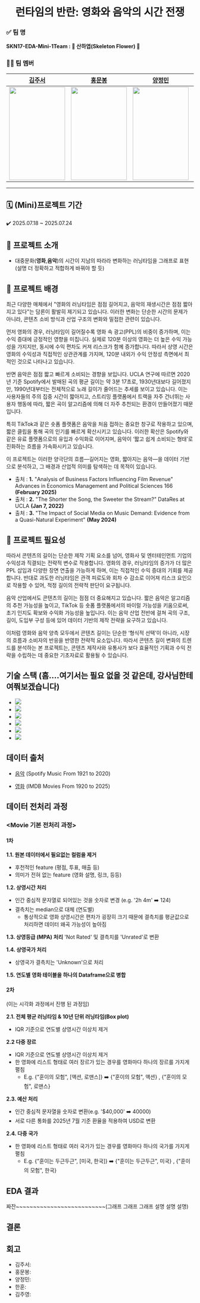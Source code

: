 <!-- 주제: 왼쪽 정렬, 두 번째 크기 -->
<div align="center">
  <h1>런타임의 반란: 영화와 음악의 시간 전쟁</h1>
</div>

<!-- 팀 소개: 왼쪽 정렬 -->
<div align="left">
  

  <h3>✅ 팀 명</h3>
  <p><strong>SKN17-EDA-Mini-1Team : 🌸 산하엽(Skeleton Flower) 🌸</strong></p>

  <h3>🧑‍💻 팀 멤버</h3>
  <!-- 팀 멤버 정보는 여기에 추가하세요 -->
</div>

| [김주서](https://github.com/kimjuseo71) | [홍문봉](https://github.com/Glowcloudy) | [양정민](https://github.com/Yangmin3) | [한 훈](https://github.com/Hoonieboogie) | [김주영](https://github.com/samkim7788) |
|:--------------------------------------:|:--------------------------------------:|:-------------------------------------:|:---------------------------------------:|:---------------------------------------:|
| <img src="https://cdn.discordapp.com/attachments/1390125153542869159/1397415348168294500/370391fd-2fe0-4a83-a79a-2e462210fb35.png?ex=6881a3f5&is=68805275&hm=07c0fcb9b46efe06fc254dc8afda222f6500183de06e7959a3b7749620a79c00" width="150" height="250"> | <img src="https://cdn.discordapp.com/attachments/1395586816832438434/1397515149916770355/f47b8916bae6fe04.jpg?ex=688200e8&is=6880af68&hm=178c39ec3e7fdbbbd5168b803f0aabc823a2c4354cff11a37d3d489663e70843" width="150" height="250"> | <img src="https://cdn.discordapp.com/attachments/1390125153542869159/1397420134108499988/01f607c7-1561-4973-bf47-038a40ecd0f7.png?ex=6882f9ea&is=6881a86a&hm=ddbddf82df66befb38a0a710029e85c2784c04d990db359d23c21eb8240bad8d" width="150" height="250"> | <img src="https://cdn.discordapp.com/attachments/1390125153542869159/1397424014686818425/3f02d83d-8363-45c2-9a5e-fd488063d006.png?ex=6881ac07&is=68805a87&hm=9af426f52fed283f64867cc1f8f25d4a35f2aa08d5af1feb96ca1c78db59efda" width="150" height="250"> | <img src="https://cdn.discordapp.com/attachments/1395586816832438434/1397395933632659466/animal-6814871_1280.png?ex=688191e0&is=68804060&hm=b7d7143e4ededd4f2528517af364723d733b3cc496c77607c015f423d2ba7609" width="150" height="250"> |










---

## 🗓️ (Mini)프로젝트 기간
✔️ 2025.07.18 ~ 2025.07.24

## 📖 프로젝트 소개

- 대중문화(**영화**,**음악**)의 시간이 지남의 따라라 변화하는 러닝타임을 그래프로 표현 (설명 더 정확하고 적합하게 바꿔야 할 듯)

## 📌 프로젝트 배경

최근 다양한 매체에서 "영화의 러닝타임은 점점 길어지고, 음악의 재생시간은 점점 짧아지고 있다"는 담론이 활발히 제기되고 있습니다. 이러한 변화는 단순한 시간의 문제가 아니라, 콘텐츠 소비 방식과 산업 구조의 변화와 밀접한 관련이 있습니다.

먼저 영화의 경우, 러닝타임이 길어질수록 영화 속 광고(PPL)의 비중이 증가하며, 이는 수익 증대에 긍정적인 영향을 미칩니다. 실제로 120분 이상의 영화는 더 높은 수익 가능성을 가지지만, 동시에 수익 편차도 커져 리스크가 함께 증가합니다. 따라서 상영 시간은 영화의 수익성과 직접적인 상관관계를 가지며, 120분 내외가 수익 안정성 측면에서 최적인 것으로 나타나고 있습니다.

반면 음악은 점점 짧고 빠르게 소비되는 경향을 보입니다. UCLA 연구에 따르면 2020년 기준 Spotify에서 발매된 곡의 평균 길이는 약 3분 17초로, 1930년대보다 길어졌지만, 1990년대부터는 전체적으로 노래 길이가 줄어드는 추세를 보이고 있습니다. 이는 사용자들의 주의 집중 시간이 짧아지고, 스트리밍 플랫폼에서 트랙을 자주 건너뛰는 사용자 행동에 따라, 짧은 곡이 알고리즘에 의해 더 자주 추천되는 환경이 만들어졌기 때문입니다.

특히 TikTok과 같은 숏폼 플랫폼은 음악을 처음 접하는 중요한 창구로 작용하고 있으며, 짧은 클립을 통해 곡의 인기를 빠르게 확산시키고 있습니다. 이러한 확산은 Spotify와 같은 유료 플랫폼으로의 유입과 수익화로 이어지며, 음악이 ‘짧고 쉽게 소비되는 형태’로 진화하는 흐름을 가속화시키고 있습니다.

이 프로젝트는 이러한 양극단의 흐름—길어지는 영화, 짧아지는 음악—을 데이터 기반으로 분석하고, 그 배경과 산업적 의미를 탐색하는 데 목적이 있습니다.

- 출처 : **1.** "Analysis of Business Factors Influencing Film Revenue"
   Advances in Economics Management and Political Sciences 166 **(February 2025)**
- 출처 : **2.** "The Shorter the Song, the Sweeter the Stream?"  DataRes at UCLA **(Jan 7, 2022)**
- 출처 : **3.** "The Impact of Social Media on Music Demand: Evidence from a Quasi-Natural Experiment" **(May 2024)** 

</div>


## 🎯 프로젝트 필요성
  
따라서 콘텐츠의 길이는 단순한 제작 기획 요소를 넘어, 영화사 및 엔터테인먼트 기업의 수익성과 직결되는 전략적 변수로 작용합니다. 영화의 경우, 러닝타임의 증가가 더 많은 PPL 삽입과 다양한 장면 연출을 가능하게 하며, 이는 직접적인 수익 증대의 기회를 제공합니다. 반대로 과도한 러닝타임은 관객 피로도와 회차 수 감소로 이어져 리스크 요인으로 작용할 수 있어, 적정 길이의 전략적 판단이 요구됩니다.

음악 산업에서도 콘텐츠의 길이는 점점 더 중요해지고 있습니다. 짧은 음악은 알고리즘의 추천 가능성을 높이고, TikTok 등 숏폼 플랫폼에서의 바이럴 가능성을 키움으로써, 초기 인지도 확보와 수익화 가능성을 높입니다. 이는 음악 산업 전반에 걸쳐 곡의 구조, 길이, 도입부 구성 등에 있어 데이터 기반의 제작 전략을 요구하고 있습니다.

이처럼 영화와 음악 양측 모두에서 콘텐츠 길이는 단순한 ‘형식적 선택’이 아니라, 시장의 흐름과 소비자의 반응을 반영한 전략적 요소입니다. 따라서 콘텐츠 길이 변화의 트렌드를 분석하는 본 프로젝트는, 콘텐츠 제작사와 유통사가 보다 효율적인 기획과 수익 전략을 수립하는 데 중요한 기초자료로 활용될 수 있습니다.

## 기술 스택 (흠....여기서는 필요 없을 것 같은데, 강사님한테 여쭤보겠습니다)
- <img src="https://img.shields.io/badge/Python-3776AB?style=plastic&logo=Python&logoColor=white">
- <img src="https://img.shields.io/badge/pandas-150458?style=plastic&logo=pandas&logoColor=white">
- <img src="https://img.shields.io/badge/git-F05032?style=plastic&logo=git&logoColor=white">
- <img src="https://img.shields.io/badge/github-181717?style=plastic&logo=github&logoColor=white">
- <img src="https://img.shields.io/badge/numpy-013243?style=plastic&logo=numpy&logoColor=white">
- <img src="https://img.shields.io/badge/matplotlib-11557c?style=plastic&logo=matplotlib&logoColor=white">

## 데이터 출처
- [음악](https://www.kaggle.com/datasets/yamaerenay/spotify-dataset-19212020-600k-tracks) (Spotify Music From 1921 to 2020)

- [영화](https://www.kaggle.com/datasets/raedaddala/imdb-movies-from-1960-to-2023?utm_source=perplexity) (IMDB Movies From 1920 to 2025)


## 데이터 전처리 과정
### <Movie 기본 전처리 과정>
#### **1차**
**1.1. 원본 데이터에서 필요없는 컬럼을 제거**
- 후천적인 feature (평점, 투표, 매출 등)
- 의미가 전혀 없는 feature (영화 설명, 링크, 등등)

**1.2. 상영시간 처리**
- 인간 중심적 문자열로 되어있는 것을 숫자로 변경 (e.g. '2h 4m' ➡️ 124)
- 결측치는 median으로 대체 (연도별)
    - 통상적으로 영화 상영시간은 편차가 굉장히 크기 때문에 결측치를 평균값으로 처리하면 데이터 왜곡 가능성이 높아짐

**1.3. 상영등급 (MPA) 처리**
'Not Rated' 및 결측치를 'Unrated'로 변환

**1.4. 상영국가 처리**
- 상영국가 결측치는 'Unknown'으로 처리

**1.5. 연도별 영화 테이블을 하나의 Dataframe으로 병합**

#### **2차** 
(이는 시각화 과정에서 진행 된 과정임)

**2.1. 전체 평균 러닝타임 & 10년 단위 러닝타임(Box plot)**
- IQR 기준으로 연도별 상영시간 이상치 제거

**2.2 다중 장르**
- IQR 기준으로 연도별 상영시간 이상치 제거
- 한 영화에 리스트 형태로 여러 장르가 있는 경우를 영화마다 하나의 장르를 가지게 펼침
    - E.g. {"훈이의 모험", [액션, 로맨스]} ➡️ {"훈이의 모험", 액션} , {"훈이의 모험", 로맨스} 

**2.3. 예산 처리**
- 인간 중심적 문자열을 숫자로 변환(e.g. '$40,000' ➡️ 40000)
- 서로 다른 통화를 2025년 7월 기준 환율을 적용하여 USD로 변환

**2.4. 다중 국가**
- 한 영화에 리스트 형태로 여러 국가가 있는 경우를 영화마다 하나의 국가를 가지게 펼침
    - E.g. {"훈이는 두근두근", [미국, 한국]} ➡️ {"훈이는 두근두근", 미국} , {"훈이의 모험", 한국} 

## EDA 결과
짜잔~~~~~~~~~~~~~~~~~~~~~~~~~~(그래프 그래프 그래프 설명 설명 설명)


## 결론


## 회고
- 김주서:
- 홍문봉:
- 양정민:
- 한훈:
- 김주영: 

